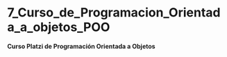 # 7_Curso_de_Programacion_Orientada_a_objetos_POO
**Curso Platzi de Programación Orientada a Objetos**
